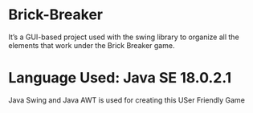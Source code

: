 # Brick-Breaker
It’s a GUI-based project used with the swing library to organize all the elements that work under the Brick Breaker game.
# Language Used: Java SE 18.0.2.1
Java Swing and Java AWT is used for creating this USer Friendly Game
